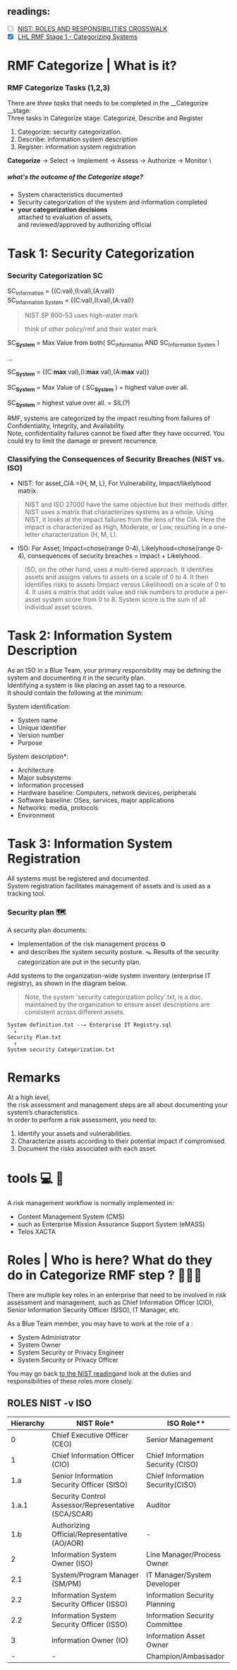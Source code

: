 
## readings:
- [ ] [NIST: ROLES AND RESPONSIBILITIES CROSSWALK](https://csrc.nist.gov/csrc/media/Projects/risk-management/documents/Additional%20Resources/NIST%20RMF%20Roles%20and%20Responsibilities%20Crosswalk.pdf)
- [x] [LHL RMF Stage 1 - Categorizing Systems](https://web.compass.lighthouselabs.ca/p/cyber/days/w04d4/activities/2984)

# RMF Categorize | What is it?
### RMF Categorize Tasks (1,2,3)
There are _three tasks_ that needs to be completed in the __Categorize __stage: \
Three tasks in Categorize stage: Categorize, Describe and Register
1. Categorize: security categorization.
2. Describe: information system description 
3. Register: information system registration

__Categorize__ → Select → Implement → Assess → Authorize → Monitor \
##### what's the outcome of the Categorize stage?
- System characteristics documented
- Security categorization of the system and information completed
- __your categorization decisions__ \
attached to evaluation of assets, \
and reviewed/approved by authorizing official

# Task 1: Security Categorization

### Security Categorization SC
SC<sub>Information</sub> = {(C:val),(I:val),(A:val)} \
SC<sub>Information System</sub> =  {(C:val),(I:val),(A:val)}

> NIST SP 800-53 uses high-water mark
> 
> think of other policy/rmf and their water mark

SC<sub>__System__</sub> =  Max Value from both( SC<sub>Information</sub> AND SC<sub>Information System</sub> )

...

SC<sub>__System__</sub> =   {(C:__max__ val),(I:__max__ val),(A:__max__ val)}

SC<sub>__System__</sub> =  Max Value of ( SC<sub>__System__</sub> ) = highest value over all.

SC<sub>__System__</sub>  =  highest value over all. = SIL(?)

RMF, systems are categorized by the impact resulting from failures of Confidentiality, Integrity, and Availability. \
Note, confidentiality failures cannot be fixed after they have occurred. You could try to limit the damage or prevent recurrence.

### Classifying the Consequences of Security Breaches (NIST vs. ISO)
- NIST: for asset_CIA =(H, M, L), For Vulnerability, Impact/likelyhood matrix.
> NIST and ISO 27000 have the same objective but their methods differ. NIST uses a matrix that characterizes systems as a whole. Using NIST, it looks at the impact failures from the lens of the CIA. Here the impact is characterized as High, Moderate, or Low, resulting in a one-letter characterization (H, M, L).

- ISO: For Asset; Impact=chose(range 0-4), Likelyhood=chose(range 0-4), consequences of security breaches =  Impact + Likelyhood.
> ISO, on the other hand, uses a multi-tiered approach. It identifies assets and assigns values to assets on a scale of 0 to 4. It then identifies risks to assets (Impact versus Likelihood) on a scale of 0 to 4. It uses a matrix that adds value and risk numbers to produce a per-asset system score from 0 to 8. System score is the sum of all individual asset scores.


# Task 2: Information System Description

As an ISO in a Blue Team, your primary responsibility may be defining the system and documenting it in the security plan. \
Identifying a system is like placing an asset tag to a resource. \
It should contain the following at the minimum:

System identification:
- System name
- Unique identifier
- Version number
- Purpose

System description*:
- Architecture
- Major subsystems
- Information processed
- Hardware baseline: Computers, network devices, peripherals
- Software baseline: OSes, services, major applications
- Networks: media, protocols
- Environment

# Task 3: Information System Registration
All systems must be registered and documented. \
System registration facilitates management of assets and is used as a tracking tool.

### Security plan :world_map:
A security plan documents:
- Implementation of the risk management process :gear:
- and describes the system security posture. :mouse_trap:
Results of the security categorization are put in the security plan.

Add systems to the organization-wide system inventory (enterprise IT registry), as shown in the diagram below.

> Note, the system 'security categorization policy'.txt, is a doc. maintained by the organization to ensure asset descriptions are consistent across different assets. 
```
System definition.txt --→ Enterprise IT Registry.sql
  ↓
Security Plan.txt
  ↑ 
System security Categorization.txt
```
# Remarks
At a high level, \
the risk assessment and management steps are all about documenting your system’s characteristics. \
In order to perform a risk assessment, you need to: 
1. Identify your assets and vulnerabilities.
2. Characterize assets according to their potential impact if compromised.
3. Document the risks associated with each asset.

# tools :computer: :toolbox:
A risk management workflow is normally implemented in:
- Content Management System (CMS)
- such as Enterprise Mission Assurance Support System (eMASS)
- Telos XACTA

# Roles | Who is here? What do they do in Categorize RMF step ? :people_holding_hands:

There are multiple key roles in an enterprise that need to be involved in risk assessment and management, such as Chief Information Officer (CIO), Senior Information Security Officer (SISO), IT Manager, etc.

As a Blue Team member, you may have to work at the role of a :
- System Administrator
- System Owner
- System Security or Privacy Engineer
- System Security or Privacy Officer

You may go back [to the NIST reading](https://csrc.nist.gov/csrc/media/Projects/risk-management/documents/Additional%20Resources/NIST%20RMF%20Roles%20and%20Responsibilities%20Crosswalk.pdf)and look at the duties and responsibilities of these roles more closely.


## ROLES  NIST -v ISO
|Hierarchy| NIST Role*|ISO Role**|
|-|-|-|
|0| Chief Executive Officer (CEO) | Senior Management |
|1| Chief Information Officer (CIO) | Chief Information Security (CISO)|
|1.a| Senior Information Security Officer (SISO) | Chief Information Security(CISO)|
|1.a.1| Security Control Assessor/Representative (SCA/SCAR) | Auditor| 
|1.b| Authorizing Official/Representative (AO/AOR) |-|
|2| Information System Owner (ISO) |Line Manager/Process Owner| 
|2.1| System/Program Manager (SM/PM) | IT Manager/System Developer|
|2.2| Information System Security Officer (ISSO) |Information Security Planning|
|2.2| Information System Security Officer (ISSO)|Information Security Committee |
|3|Information Owner (IO)| Information Asset Owner|
|-|-|Champion/Ambassador |


